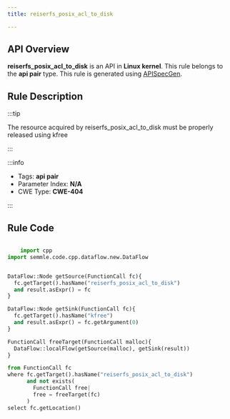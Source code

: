 ```yaml
---
title: reiserfs_posix_acl_to_disk

---
```



## API Overview
**reiserfs_posix_acl_to_disk** is an API in **Linux kernel**. This rule belongs to the **api pair** type. This rule is generated using [APISpecGen](../../tools/APISpecGen).
## Rule Description

:::tip

The resource acquired by reiserfs_posix_acl_to_disk must be properly released using kfree

:::

:::info

- Tags: **api pair**
- Parameter Index: **N/A**
- CWE Type: **CWE-404**

:::

## Rule Code
```python

    import cpp
import semmle.code.cpp.dataflow.new.DataFlow


DataFlow::Node getSource(FunctionCall fc){
  fc.getTarget().hasName("reiserfs_posix_acl_to_disk")
  and result.asExpr() = fc
}

DataFlow::Node getSink(FunctionCall fc){
  fc.getTarget().hasName("kfree")
  and result.asExpr() = fc.getArgument(0)
}

FunctionCall freeTarget(FunctionCall malloc){
  DataFlow::localFlow(getSource(malloc), getSink(result))
}

from FunctionCall fc
where fc.getTarget().hasName("reiserfs_posix_acl_to_disk")
      and not exists(
        FunctionCall free| 
        free = freeTarget(fc)
      )
select fc.getLocation()

    
```